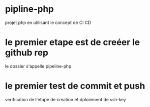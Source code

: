 # pipline-php
projet php en utilisant le concept de CI CD 
# le premier etape est de creéer le github rep 
le dossier s'appelle pipeline-php
# le premier test de commit et push
verification de l'etape de creation et dploiement de ssh-key
